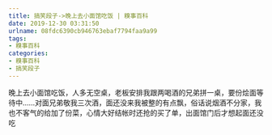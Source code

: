```yaml
---
title: 搞笑段子->晚上去小面馆吃饭 | 糗事百科
date: 2019-12-30 03:31:50
urlname: 08fdc6390cb946763ebaf7794faa9a99
tags: 
- 糗事百科
categories:
- 糗事百科
- 搞笑段子
---
```

晚上去小面馆吃饭，人多无空桌，老板安排我跟两喝酒的兄弟拼一桌，要份烩面等待中……对面兄弟敬我三次酒，面还没来我被整的有点飘，俗话说烟酒不分家，我也不客气的给加了份菜，心情大好结帐时还抢的买了单，出面馆门后才想起面还没吃



